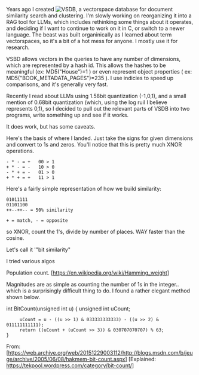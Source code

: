 Years ago I created ![VSDB, a vectorspace database](https://github.com/bigattichouse/vectorspace) for document similarity search and clustering. I'm slowly working on reorganizing it into a RAG tool for LLMs, which includes rethinking some things about it operates, and
deciding if I want to continue to work on it in C, or switch to a newer language.  The beast was built organinically as I learned about term vectorspaces, so it's a bit of a hot mess for anyone.  I mostly use it for research.

VSBD allows vectors in the queries to have any number of dimensions, which are represented by a hash id. This allows the hashes to be meaningful (ex: MD5("House")=1 ) or even represent object properties ( ex: MD5("BOOK_METADATA_PAGES")=235 ).  I use indicies to speed up comparisons, and it's generally very fast.

Recently I read about LLMs using 1.58bit quantization (-1,0,1), and a small mention of 0.68bit quantization (which, using the log ruil I believe represents 0,1), so I decided to pull out the relevant parts of VSDB into two programs, write something up and see if it works.

It does work, but has some caveats.

Here's the basis of where I landed. Just take the signs for given dimensions and convert to 1s and zeros. You'll notice that this is pretty much XNOR operations.

```
- * - = +   00 > 1
+ * - = -   10 > 0
- * + = -   01 > 0
+ * + = +   11 > 1
```

Here's a fairly simple representation of how we build similarity:
```
01011111
01101100
++--++-- = 50% similarity

+ = match, - = opposite
```

so XNOR, count the 1's, divide by number of places. WAY faster than the cosine.

Let's call it '"bit similarity"



I tried various algos

Population count.
[https://en.wikipedia.org/wiki/Hamming_weight]

Magnitudes are as simple as counting the number of 1s in the integer.. which is a surprisingly difficult thing to do.
I found a rather elegant method shown below.

 int BitCount(unsigned int u)
    {
         unsigned int uCount;

         uCount = u - ((u >> 1) & 033333333333) - ((u >> 2) & 011111111111);
         return ((uCount + (uCount >> 3)) & 030707070707) % 63;
    }

From: [https://web.archive.org/web/20151229003112/http://blogs.msdn.com/b/jeuge/archive/2005/06/08/hakmem-bit-count.aspx]
[Explained: https://tekpool.wordpress.com/category/bit-count/]
